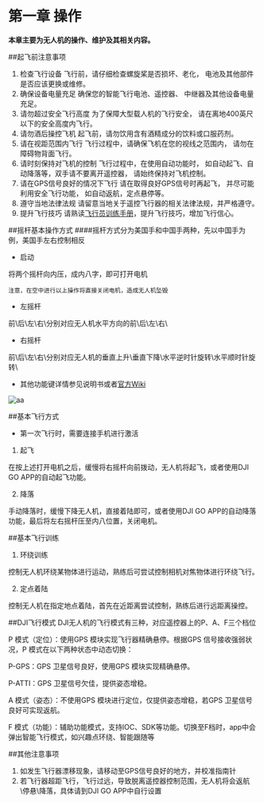 # 第一章 操作

**本章主要为无人机的操作、维护及其相关内容。**

##起飞前注意事项
1. 检查飞行设备
飞行前，请仔细检查螺旋桨是否损坏、老化，
电池及其他部件是否应该更换或维修。
2. 确保设备电量充足
确保您的智能飞行电池、遥控器、
中继器及其他设备电量充足。
3. 请勿超过安全飞行高度
为了保障大型载人机的飞行安全， 
请在离地400英尺以下的安全高度内飞行。
4. 请勿酒后操控飞机
起飞前，请勿饮用含有酒精成分的饮料或口服药剂。
5. 请在视距范围内飞行
飞行过程中，请确保飞机在您的视线之范围内，
请勿在障碍物背面飞行。
6. 请时刻保持对飞机的控制
飞行过程中，在使用自动功能时，
如自动起飞、自动降落等，双手请不要离开遥控器， 
请始终保持对飞机控制。
7. 请在GPS信号良好的情况下飞行
请在取得良好GPS信号时再起飞， 
并尽可能利用安全飞行功能，
如自动返航，定点悬停等。
8. 遵守当地法律法规
请留意当地关于遥控飞行器的相关法律法规，并严格遵守。
9. 提升飞行技巧
请熟读[飞行员训练手册](http://download.dji-innovations.com/downloads/phantom-2-vision/cn/Phantom_2_Vision_Pilot_Training_Guide_cn.pdf)，提升飞行技巧，增加飞行信心。

##摇杆基本操作方式
####摇杆方式分为美国手和中国手两种，先以中国手为例，美国手左右控制相反
- 启动

将两个摇杆向内压，成内八字，即可打开电机

`注意，在空中进行以上操作将直接关闭电机，造成无人机坠毁`

- 左摇杆

前\后\左\右\分别对应无人机水平方向的前\后\左\右\

- 右摇杆

前\后\左\右\分别对应无人机的垂直上升\垂直下降\水平逆时针旋转\水平顺时针旋转\

- 其他功能键详情参见说明书或者[官方Wiki](wiki.dji.com)

![aa](http://wiki.dji.com/cn/index.php/%E6%96%87%E4%BB%B6:%E9%81%A5%E6%8E%A7%E5%99%A8%E6%93%8D%E4%BD%9C2c.png)


##基本飞行方式

- 第一次飞行时，需要连接手机进行激活

1. 起飞

在按上述打开电机之后，缓慢将右摇杆向前拨动，无人机将起飞，或者使用DJI GO APP的自动起飞功能。

2. 降落

手动降落时，缓慢下降无人机，直接着陆即可，或者使用DJI GO APP的自动降落功能，最后将左右摇杆压至内八位置，关闭电机。

##基本飞行训练
1. 环绕训练

控制无人机环绕某物体进行运动，熟练后可尝试控制相机对焦物体进行环绕飞行。

2. 定点着陆

控制无人机在指定地点着陆，首先在近距离尝试控制，熟练后进行远距离操控。


##DJI飞行模式
DJI无人机的飞行模式有三种，对应遥控器上的P、A、F三个档位

P 模式（定位）：使用GPS 模块实现飞行器精确悬停。根据GPS 信号接收强弱状况，P 模式在以下两种状态中动态切换：

P-GPS：GPS 卫星信号良好，使用GPS 模块实现精确悬停。

P-ATTI：GPS 卫星信号欠佳，提供姿态增稳。

A 模式（姿态）：不使用GPS 模块进行定位，仅提供姿态增稳，若GPS 卫星信号良好可实现返航。

F 模式（功能）：辅助功能模式，支持IOC、SDK等功能。切换至F档时，app中会弹出智能飞行模式，如兴趣点环绕、智能跟随等

##其他注意事项
1. 如发生飞行器漂移现象，请移动至GPS信号良好的地方，并校准指南针
2. 若飞行器超距飞行，飞行过远，导致脱离遥控器控制范围，无人机将会返航\停悬\降落，具体请到DJI GO APP中自行设置


